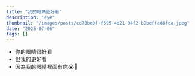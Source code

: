 ```yaml
---
title: "我的眼睛更好看"
description: "eye"
thumbnail: "/images/posts/cd78be0f-f695-4d21-94f2-b9beffad8fea.jpeg"
date: "2025-07-06"
tags: []
---
```

- 你的眼睛很好看
- 但我的更好看
- 因為我的眼睛裡面有你😭🫵
